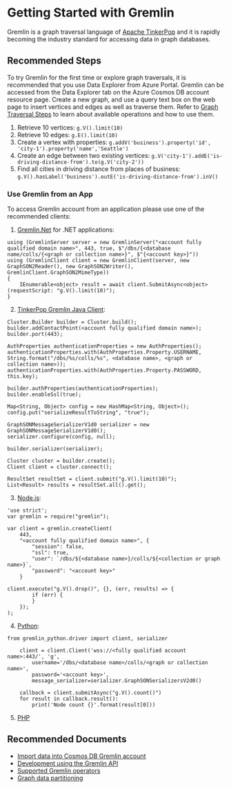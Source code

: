 <properties
	pageTitle="Gremlin Getting Started"
	description="Article describes how to get started with Gremlin after account provisioning"
	service="microsoft.documentdb"
	resource="databaseAccounts"
	authors="olignat"
	ms.author="olignat"
	selfHelpType="generic"
	supportTopicIds="32675632"
	resourceTags=""
	productPesIds="15585"
	cloudEnvironments="public"
	articleId="cosmosdb-gremlin-getstarted"
	displayOrder="180"
	category="Gremlin (Graph)"
/>

# Getting Started with Gremlin

Gremlin is a graph traversal language of [Apache TinkerPop](http://tinkerpop.apache.org/) and it is rapidly becoming the industry standard for accessing data in graph databases.

## **Recommended Steps**

To try Gremlin for the first time or explore graph traversals, it is recommended that you use Data Explorer from Azure Portal. Gremlin can be accessed from the Data Explorer tab on the Azure Cosmos DB account resource page. Create a new graph, and use a query text box on the web page to insert vertices and edges as well as traverse them. Refer to [Graph Traversal Steps](https://tinkerpop.apache.org/docs/current/reference/#graph-traversal-steps) to learn about available operations and how to use them.

1. Retrieve 10 vertices: `g.V().limit(10)`
2. Retrieve 10 edges: `g.E().limit(10)`
3. Create a vertex with properties: `g.addV('business').property('id', 'city-1').property('name','Seattle')`
4. Create an edge between two existing vertices: `g.V('city-1').addE('is-driving-distance-from').to(g.V('city-2'))`
5. Find all cities in driving distance from places of business: `g.V().hasLabel('business').outE('is-driving-distance-from').inV()`

### Use Gremlin from an App

To access Gremlin account from an application please use one of the recommended clients:

1. [Gremlin.Net](https://www.nuget.org/packages/Gremlin.Net) for .NET applications:

```
using (GremlinServer server = new GremlinServer("<account fully qualified domain name>", 443, true, $"/dbs/{<database name/colls/{<graph or collection name>}", $"{<account key>}"))
using (GremlinClient client = new GremlinClient(server, new GraphSON2Reader(), new GraphSON2Writer(), GremlinClient.GraphSON2MimeType))
{
    IEnumerable<object> result = await client.SubmitAsync<object>(requestScript: "g.V().limit(10)");
}
```

2. [TinkerPop Gremlin Java Client](https://mvnrepository.com/artifact/com.tinkerpop.gremlin/gremlin-java):

```
Cluster.Builder builder = Cluster.build();
builder.addContactPoint(<account fully qualified domain name>);
builder.port(443);

AuthProperties authenticationProperties = new AuthProperties();
authenticationProperties.with(AuthProperties.Property.USERNAME, String.format("/dbs/%s/colls/%s", <database name>, <graph or collection name>));
authenticationProperties.with(AuthProperties.Property.PASSWORD, this.key);

builder.authProperties(authenticationProperties);
builder.enableSsl(true);

Map<String, Object> config = new HashMap<String, Object>();
config.put("serializeResultToString", "true");

GraphSONMessageSerializerV1d0 serializer = new GraphSONMessageSerializerV1d0();
serializer.configure(config, null);

builder.serializer(serializer);

Cluster cluster = builder.create();
Client client = cluster.connect();

ResultSet resultSet = client.submit("g.V().limit(10)");
List<Result> results = resultSet.all().get();
```

3. [Node.js](https://www.npmjs.com/package/gremlin):

```
'use strict';
var gremlin = require("gremlin");

var client = gremlin.createClient(
    443,
    "<account fully qualified domain name>", {
        "session": false,
        "ssl": true,
        "user": `/dbs/${<database name>}/colls/${<collection or graph name>}`,
        "password": "<account key>"
    }

client.execute("g.V().drop()", {}, (err, results) => {
		if (err) {
		}
    });
);
```

4. [Python](https://pypi.org/project/gremlinpython/):

```
from gremlin_python.driver import client, serializer

	client = client.Client('wss://<fully qualified account name>:443/', 'g',
		username='/dbs/<database name>/colls/<graph or collection name>',
		password='<account key>', 
		message_serializer=serializer.GraphSONSerializersV2d0()

    callback = client.submitAsync("g.V().count()")
    for result in callback.result():
        print('Node count {}'.format(result[0]))
```

5. [PHP](https://packagist.org/packages/brightzone/gremlin-php)

## **Recommended Documents**

* [Import data into Cosmos DB Gremlin account](https://docs.microsoft.com/azure/cosmos-db/bulk-executor-graph-dotnet)
* [Development using the Gremlin API](https://docs.microsoft.com/azure/cosmos-db/graph-introduction#get-started)
* [Supported Gremlin operators](https://docs.microsoft.com/azure/cosmos-db/gremlin-support)
* [Graph data partitioning](https://docs.microsoft.com/azure/cosmos-db/graph-partitioning)
